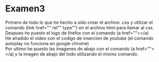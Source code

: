 # Examen3
Primero de todo lo que he hecho a sido crear el archivo .css y utilizar el comando (link href="" rel"" type"") en el archivo html para llamar al css. <br>
Despues he puesto el logo de firefox con el comando (a href=""></a><img src=""></a) <br>
He añadido el video con el codigo de insercion de youtube (el comando autoplay no funciona en google chrome) <br>
Por ultimo he puesto las imagenes de abajo con el comando (a href=""></a><img src=""></a) y la imagen de abajo del todo utilizando el mismo comando. <br>
